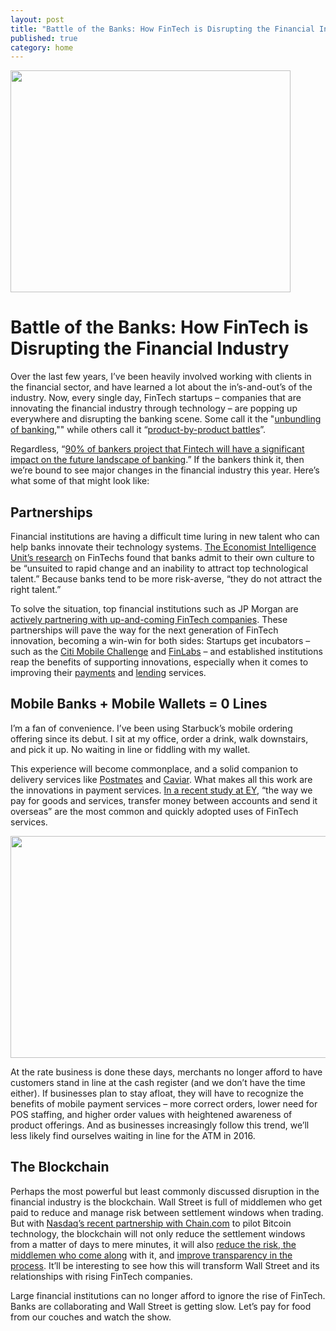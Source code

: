 ```yaml
---
layout: post
title: "Battle of the Banks: How FinTech is Disrupting the Financial Industry"
published: true
category: home
---
```


<img src="https://cbi-blog.s3.amazonaws.com/blog/wp-content/uploads/2015/11/Unbundling-banking-image-v2.png" width="448" height="355">

# Battle of the Banks: How FinTech is Disrupting the Financial Industry

Over the last few years, I’ve been heavily involved working with clients in the financial sector, and have learned a lot about the in’s-and-out’s of the industry. Now, every single day, FinTech startups – companies that are innovating the financial industry through technology – are popping up everywhere and disrupting the banking scene. Some call it the "[unbundling of banking](https://www.cbinsights.com/blog/disrupting-banking-fintech-startups/),"" while others call it “[product-by-product battles](http://www.economistinsights.com/sites/default/files/EIU-The%20disruption%20of%20banking_PDF.pdf)”. 

Regardless, “[90% of bankers project that Fintech will have a significant impact on the future landscape of banking](http://www.economistinsights.com/sites/default/files/EIU-The%20disruption%20of%20banking_PDF.pdf).” If the bankers think it, then we’re bound to see major changes in the financial industry this year. Here’s what some of that might look like:

## Partnerships

Financial institutions are having a difficult time luring in new talent who can help banks innovate their technology systems. [The Economist Intelligence Unit’s research](http://www.economistinsights.com/sites/default/files/EIU-The%20disruption%20of%20banking_PDF.pdf) on FinTechs found that banks admit to their own culture to be “unsuited to rapid change and an inability to attract top technological talent.” Because banks tend to be more risk-averse, “they do not attract the right talent.” 

To solve the situation, top financial institutions such as JP Morgan are [actively partnering with up-and-coming FinTech companies](http://www.wsj.com/articles/inside-j-p-morgans-deal-with-on-deck-capital-1451519092). These partnerships will pave the way for the next generation of FinTech innovation, becoming a win-win for both sides: Startups get incubators – such as the [Citi Mobile Challenge](http://www.citimobilechallenge.com/) and [FinLabs](http://blogs.wsj.com/moneybeat/2015/06/12/winners-named-in-j-p-morgans-first-fintech-competition/) – and established institutions reap the benefits of supporting innovations, especially when it comes to improving their [payments](http://americasmarkets.usatoday.com/2015/04/09/jp-morgan-warns-silicon-valley-is-coming/) and [lending](http://www.ing.com/Newsroom/All-news/Press-releases/ING-to-start-strategic-partnership-and-launch-pilot-with-fintech-Kabbage.htm) services.


## Mobile Banks + Mobile Wallets = 0 Lines

I’m a fan of convenience. I’ve been using Starbuck’s mobile ordering offering since its debut. I sit at my office, order a drink, walk downstairs, and pick it up. No waiting in line or fiddling with my wallet. 

This experience will become commonplace, and a solid companion to delivery services like [Postmates](http://www.huffingtonpost.com/2013/05/30/postmates-delivery-new-york_n_3359574.html) and [Caviar](http://ny.eater.com/2014/2/10/6282591/inside-caviar-a-new-premium-food-delivery-service). What makes all this work are the innovations in payment services. [In a recent study at EY](http://www.ey.com/GL/en/Industries/Financial-Services/ey-fintech-adoption-index), “the way we pay for goods and services, transfer money between accounts and send it overseas” are the most common and quickly adopted uses of FinTech services.

<img src="http://www.ey.com/Media/vwLUExtFile/ey-fintech-adoption-index-assets/$FILE/ey-most-used-fintech-services.jpg" width="607" height="355">

At the rate business is done these days, merchants no longer afford to have customers stand in line at the cash register (and we don’t have the time either). If businesses plan to stay afloat, they will have to recognize the benefits of mobile payment services – more correct orders, lower need for POS staffing, and higher order values with heightened awareness of product offerings. And as businesses increasingly follow this trend, we’ll less likely find ourselves waiting in line for the ATM in 2016.

## The Blockchain

Perhaps the most powerful but least commonly discussed disruption in the financial industry is the blockchain. Wall Street is full of middlemen who get paid to reduce and manage risk between settlement windows when trading. But with [Nasdaq’s recent partnership with Chain.com](http://www.forbes.com/sites/laurashin/2015/06/24/nasdaq-selects-bitcoin-startup-chain-to-run-pilot-in-private-market-arm/#4cd0cef252d7) to pilot Bitcoin technology, the blockchain will not only reduce the settlement windows from a matter of days to mere minutes, it will also [reduce the risk, the middlemen who come along](http://www.forbes.com/sites/laurashin/2015/09/14/bitcoin-blockchain-technology-in-financial-services-how-the-disruption-will-play-out/#34009cbf40fd) with it, and [improve transparency in the process](http://www.forbes.com/sites/laurashin/2015/06/24/nasdaq-selects-bitcoin-startup-chain-to-run-pilot-in-private-market-arm/#5d4c04fe52d7). It’ll be interesting to see how this will transform Wall Street and its relationships with rising FinTech companies.


Large financial institutions can no longer afford to ignore the rise of FinTech. Banks are collaborating and Wall Street is getting slow. Let’s pay for food from our couches and watch the show.
